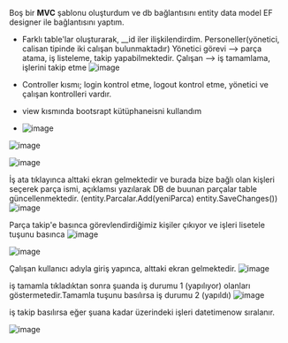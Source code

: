 Boş bir **MVC** şablonu oluşturdum ve db bağlantısını entity data model EF designer ile bağlantısını yaptım. 

* Farklı table'lar oluşturarak, __id iler ilişkilendirdim. Personeller(yönetici, calisan tipinde iki calışan bulunmaktadır)
Yönetici görevi --> parça atama, iş listeleme, takip yapabilmektedir.
Çalışan --> iş tamamlama, işlerini takip etme 
![image](https://github.com/user-attachments/assets/148947f5-159a-4a83-a381-b5cdae387165)

* Controller kısmı; login kontrol etme, logout  kontrol etme, yönetici ve çalışan kontrolleri vardır.
* view kısmında bootsrapt kütüphaneisni kullandım
* ![image](https://github.com/user-attachments/assets/75af280e-a929-451b-8805-99a40bec7b0b)
  
![image](https://github.com/user-attachments/assets/cdd75284-5d16-49a5-8817-5abe62e41472)


![image](https://github.com/user-attachments/assets/1b0e1e87-9552-48b2-9f60-8487cc6d98ef)

İş ata tıklayınca alttaki ekran gelmektedir ve burada bize bağlı olan kişleri seçerek parça ismi, açıklamsı yazılarak DB de buunan 
parçalar table güncellenmektedir. (entity.Parcalar.Add(yeniParca) entity.SaveChanges())
![image](https://github.com/user-attachments/assets/66d4a025-46a6-4df7-9062-869ca8d85b16)

Parça takip'e basınca görevlendirdiğimiz kişiler çıkıyor ve işleri lisetele tuşunu basınca
![image](https://github.com/user-attachments/assets/6a021a1b-cac5-4860-810d-2b861844adda)

![image](https://github.com/user-attachments/assets/787ca609-f3ab-4348-b53e-28919141d8d0)

Çalışan kullanıcı adıyla giriş yapınca, alttaki ekran gelmektedir.
![image](https://github.com/user-attachments/assets/d5569bd2-75df-4eec-80f9-67ef2d8208ff)

iş tamamla tıkladıktan sonra şuanda iş durumu 1 (yapılıyor) olanları göstermetedir.Tamamla tuşunu basılırsa iş durumu 2 (yapıldı)
![image](https://github.com/user-attachments/assets/289cb342-5f9a-4c4c-80ab-fe19060df0ef)

iş takip basılırsa eğer şuana kadar üzerindeki işleri datetimenow sıralanır.

![image](https://github.com/user-attachments/assets/6a417171-c322-406f-8152-6173932a3da5)




